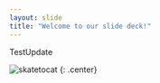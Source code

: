 ```yaml
---
layout: slide
title: "Welcome to our slide deck!"
---
```


TestUpdate

![skatetocat](https://octodex.github.com/images/skatetocat.png)
{: .center}
